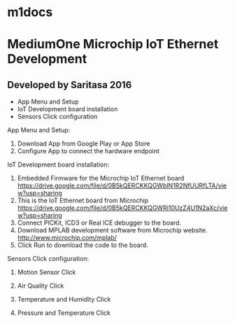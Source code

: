 # m1docs
# MediumOne Microchip IoT Ethernet Development 
## Developed by Saritasa 2016

- App Menu and Setup
- IoT Development board installation
- Sensors Click configuration


App Menu and Setup:

1. Download App from Google Play or App Store
2. Configure App to connect the hardware endpoint


IoT Development board installation:

1. Embedded Firmware for the Microchip IoT Ethernet board
  https://drive.google.com/file/d/0B5kQERCKKQGWblN1R2NfUURfLTA/view?usp=sharing
2. This is the IoT Ethernet board from Microchip
  https://drive.google.com/file/d/0B5kQERCKKQGWRi10UzZ4U1N2aXc/view?usp=sharing
3. Connect PICKit, ICD3 or Real ICE debugger to the board.
4. Download MPLAB development software from Microchip website.
  http://www.microchip.com/mplab/
5. Click Run to download the code to the board.

Sensors Click configuration:
1. Motion Sensor Click

2. Air Quality Click

3. Temperature and Humidity Click

4. Pressure and Temperature Click

